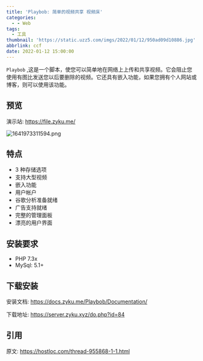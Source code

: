 ```yaml
---
title: 'Playbob: 简单的视频共享 视频床'
categories:
  - - Web
tags:
  - 工具
thumbnail: 'https://static.uzz5.com/imgs/2022/01/12/950ad09d10886.jpg'
abbrlink: ccf
date: 2022-01-12 15:00:00
---
```

`Playbob` ,这是一个脚本，使您可以简单地在网络上上传和共享视频。它会阻止您使用有图比发送您以后要删除的视频。它还具有嵌入功能，如果您拥有个人网站或博客，则可以使用该功能。​

## 预览

演示站: https://file.zyku.me/

![1641973311594.png](https://static.uzz5.com/imgs/2022/01/12/930b7e8229e0e.png)

## 特点

- 3 种存储选项
- 支持大型视频
- 嵌入功能
- 用户帐户
- 谷歌分析准备就绪
- 广告支持就绪
- 完整的管理面板
- 漂亮的用户界面

## 安装要求

- PHP 7.3x
- MySql: 5.1+
## 下载安装


安装文档: https://docs.zyku.me/Playbob/Documentation/

下载地址: https://server.zyku.xyz/do.php?id=84

## 引用

原文: https://hostloc.com/thread-955868-1-1.html